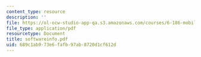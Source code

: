 ```yaml
---
content_type: resource
description: ''
file: https://ol-ocw-studio-app-qa.s3.amazonaws.com/courses/6-186-mobile-autonomous-systems-laboratory-january-iap-2005/689c1ab973e6fafb97ab8720d1cf612d_softwareinfo.pdf
file_type: application/pdf
resourcetype: Document
title: softwareinfo.pdf
uid: 689c1ab9-73e6-fafb-97ab-8720d1cf612d
---
```

